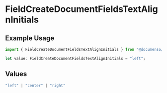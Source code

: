 # FieldCreateDocumentFieldsTextAlignInitials

## Example Usage

```typescript
import { FieldCreateDocumentFieldsTextAlignInitials } from "@documenso/sdk-typescript/models/operations";

let value: FieldCreateDocumentFieldsTextAlignInitials = "left";
```

## Values

```typescript
"left" | "center" | "right"
```